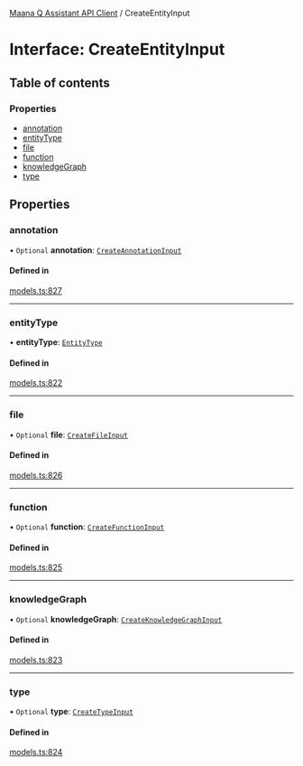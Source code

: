[Maana Q Assistant API Client](../README.md) / CreateEntityInput

# Interface: CreateEntityInput

## Table of contents

### Properties

- [annotation](CreateEntityInput.md#annotation)
- [entityType](CreateEntityInput.md#entitytype)
- [file](CreateEntityInput.md#file)
- [function](CreateEntityInput.md#function)
- [knowledgeGraph](CreateEntityInput.md#knowledgegraph)
- [type](CreateEntityInput.md#type)

## Properties

### annotation

• `Optional` **annotation**: [`CreateAnnotationInput`](CreateAnnotationInput.md)

#### Defined in

[models.ts:827](https://github.com/maana-io/q-assistant-client/blob/develop/src/models.ts#L827)

___

### entityType

• **entityType**: [`EntityType`](../README.md#entitytype)

#### Defined in

[models.ts:822](https://github.com/maana-io/q-assistant-client/blob/develop/src/models.ts#L822)

___

### file

• `Optional` **file**: [`CreateFileInput`](CreateFileInput.md)

#### Defined in

[models.ts:826](https://github.com/maana-io/q-assistant-client/blob/develop/src/models.ts#L826)

___

### function

• `Optional` **function**: [`CreateFunctionInput`](CreateFunctionInput.md)

#### Defined in

[models.ts:825](https://github.com/maana-io/q-assistant-client/blob/develop/src/models.ts#L825)

___

### knowledgeGraph

• `Optional` **knowledgeGraph**: [`CreateKnowledgeGraphInput`](CreateKnowledgeGraphInput.md)

#### Defined in

[models.ts:823](https://github.com/maana-io/q-assistant-client/blob/develop/src/models.ts#L823)

___

### type

• `Optional` **type**: [`CreateTypeInput`](CreateTypeInput.md)

#### Defined in

[models.ts:824](https://github.com/maana-io/q-assistant-client/blob/develop/src/models.ts#L824)
